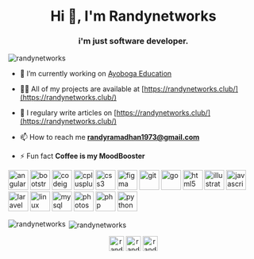 <h1 align="center">Hi 👋, I'm Randynetworks</h1>
<h3 align="center">i'm just software developer.</h3>

<p align="left"> <img src="https://komarev.com/ghpvc/?username=randynetworks" alt="randynetworks" /> </p>

- 🔭 I’m currently working on [Ayoboga Education](https://ayoboga.com/)

- 👨‍💻 All of my projects are available at [https://randynetworks.club/](https://randynetworks.club/)

- 📝 I regulary write articles on [https://randynetworks.club/](https://randynetworks.club/)

- 📫 How to reach me **randyramadhan1973@gmail.com**

- ⚡ Fun fact **Coffee is my MoodBooster**

<p align="left"><img src="https://devicons.github.io/devicon/devicon.git/icons/angularjs/angularjs-original.svg" alt="angularjs" width="40" height="40"/> <img src="https://devicons.github.io/devicon/devicon.git/icons/bootstrap/bootstrap-plain.svg" alt="bootstrap" width="40" height="40"/> <img src="https://cdn.worldvectorlogo.com/logos/codeigniter.svg" alt="codeigniter" width="40" height="40"/> <img src="https://devicons.github.io/devicon/devicon.git/icons/cplusplus/cplusplus-original.svg" alt="cplusplus" width="40" height="40"/> <img src="https://devicons.github.io/devicon/devicon.git/icons/css3/css3-original-wordmark.svg" alt="css3" width="40" height="40"/> <img src="https://www.vectorlogo.zone/logos/figma/figma-icon.svg" alt="figma" width="40" height="40"/> <img src="https://www.vectorlogo.zone/logos/git-scm/git-scm-icon.svg" alt="git" width="40" height="40"/> <img src="https://devicons.github.io/devicon/devicon.git/icons/go/go-original.svg" alt="go" width="40" height="40"/> <img src="https://devicons.github.io/devicon/devicon.git/icons/html5/html5-original-wordmark.svg" alt="html5" width="40" height="40"/> <img src="https://www.vectorlogo.zone/logos/adobe_illustrator/adobe_illustrator-icon.svg" alt="illustrator" width="40" height="40"/> <img src="https://devicons.github.io/devicon/devicon.git/icons/javascript/javascript-original.svg" alt="javascript" width="40" height="40"/> <img src="https://devicons.github.io/devicon/devicon.git/icons/laravel/laravel-plain-wordmark.svg" alt="laravel" width="40" height="40"/> <img src="https://devicons.github.io/devicon/devicon.git/icons/linux/linux-original.svg" alt="linux" width="40" height="40"/> <img src="https://devicons.github.io/devicon/devicon.git/icons/mysql/mysql-original-wordmark.svg" alt="mysql" width="40" height="40"/> <img src="https://devicons.github.io/devicon/devicon.git/icons/photoshop/photoshop-plain.svg" alt="photoshop" width="40" height="40"/> <img src="https://devicons.github.io/devicon/devicon.git/icons/php/php-original.svg" alt="php" width="40" height="40"/> <img src="https://devicons.github.io/devicon/devicon.git/icons/python/python-original.svg" alt="python" width="40" height="40"/></p><p><img align="left" src="https://github-readme-stats.vercel.app/api/top-langs/?username=randynetworks&layout=compact&hide=html" alt="randynetworks" /></p>

<p>&nbsp;<img align="center" src="https://github-readme-stats.vercel.app/api?username=randynetworks&show_icons=true" alt="randynetworks" /></p>

<p align="center">
<a href="https://dev.to/randynetworks" target="blank"><img align="center" src="https://cdn.jsdelivr.net/npm/simple-icons@3.0.1/icons/dev-dot-to.svg" alt="randynetworks" height="30" width="30" /></a>
<a href="https://linkedin.com/in/randynetworks" target="blank"><img align="center" src="https://cdn.jsdelivr.net/npm/simple-icons@3.0.1/icons/linkedin.svg" alt="randynetworks" height="30" width="30" /></a>
<a href="https://stackoverflow.com/users/randynetworks" target="blank"><img align="center" src="https://cdn.jsdelivr.net/npm/simple-icons@3.0.1/icons/stackoverflow.svg" alt="randynetworks" height="30" width="30" /></a>
</p>
